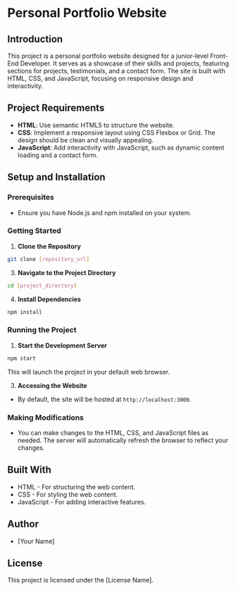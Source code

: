 # Personal Portfolio Website

## Introduction

This project is a personal portfolio website designed for a junior-level Front-End Developer. It serves as a showcase of their skills and projects, featuring sections for projects, testimonials, and a contact form. The site is built with HTML, CSS, and JavaScript, focusing on responsive design and interactivity.

## Project Requirements

- **HTML**: Use semantic HTML5 to structure the website.
- **CSS**: Implement a responsive layout using CSS Flexbox or Grid. The design should be clean and visually appealing.
- **JavaScript**: Add interactivity with JavaScript, such as dynamic content loading and a contact form.

## Setup and Installation

### Prerequisites

- Ensure you have Node.js and npm installed on your system.

### Getting Started

1. **Clone the Repository**
```bash
git clone [repository_url]
```

3. **Navigate to the Project Directory**
```bash
cd [project_directory]
```

4. **Install Dependencies**
```bash
npm install
```

### Running the Project

1. **Start the Development Server**
```bash
npm start
```
This will launch the project in your default web browser.

3. **Accessing the Website**

- By default, the site will be hosted at `http://localhost:3000`.

### Making Modifications

- You can make changes to the HTML, CSS, and JavaScript files as needed. The server will automatically refresh the browser to reflect your changes.

## Built With

- HTML - For structuring the web content.
- CSS - For styling the web content.
- JavaScript - For adding interactive features.

## Author

- [Your Name]

## License

This project is licensed under the [License Name].
